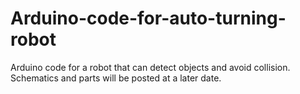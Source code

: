 # Arduino-code-for-auto-turning-robot
Arduino code for a robot that can detect objects and avoid collision. 
Schematics and parts will be posted at a later date. 
